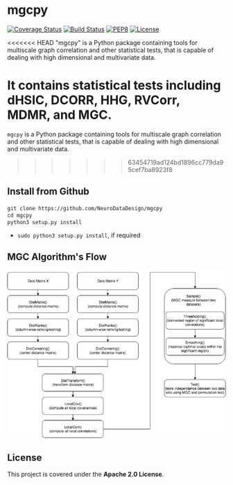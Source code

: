 # mgcpy

[![Coverage Status](https://coveralls.io/repos/github/NeuroDataDesign/mgcpy/badge.svg?branch=satish)](https://coveralls.io/github/NeuroDataDesign/mgcpy?branch=satish)
[![Build Status](https://travis-ci.com/NeuroDataDesign/mgcpy.svg?branch=satish)](https://travis-ci.com/NeuroDataDesign/mgcpy)
[![PEP8](https://img.shields.io/badge/code%20style-pep8-orange.svg)](https://www.python.org/dev/peps/pep-0008/)
[![License](https://img.shields.io/badge/License-Apache%202.0-blue.svg)](https://opensource.org/licenses/Apache-2.0)

<<<<<<< HEAD
"mgcpy" is a Python package containing tools for multiscale graph correlation and other statistical tests, that is capable of dealing with high dimensional and multivariate data. 

It contains statistical tests including dHSIC, DCORR, HHG, RVCorr, MDMR, and MGC.
=======
`mgcpy` is a Python package containing tools for multiscale graph correlation and other statistical tests, that is capable of dealing with high dimensional and multivariate data.
>>>>>>> 63454719ad124bd1896cc779da95cef7ba8923f8

## Install from Github
```
git clone https://github.com/NeuroDataDesign/mgcpy
cd mgcpy
python3 setup.py install
```
- `sudo python3 setup.py install`, if required

## MGC Algorithm's Flow
![MGCPY Flow](MGCPY.png)

## License

This project is covered under the **Apache 2.0 License**.
